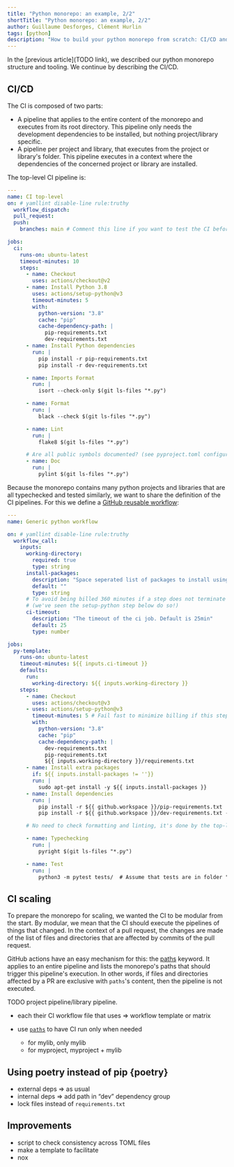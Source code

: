 ```yaml
---
title: "Python monorepo: an example, 2/2"
shortTitle: "Python monorepo: an example, 2/2"
author: Guillaume Desforges, Clément Hurlin
tags: [python]
description: "How to build your python monorepo from scratch: CI/CD and improvements"
---
```


In the [previous article](TODO link),
we described our python monorepo structure and tooling.
We continue by describing the CI/CD.

## CI/CD

The CI is composed of two parts:

- A pipeline that applies to the entire content of the monorepo and executes
  from its root directory. This pipeline only needs the development dependencies to be installed,
  but nothing project/library specific.
- A pipeline per project and library, that executes from the project or library's
  folder. This pipeline executes in a context where the dependencies
  of the concerned project or library are installed.

The top-level CI pipeline is:

```yaml
---
name: CI top-level
on: # yamllint disable-line rule:truthy
  workflow_dispatch:
  pull_request:
  push:
    branches: main # Comment this line if you want to test the CI before opening a PR

jobs:
  ci:
    runs-on: ubuntu-latest
    timeout-minutes: 10
    steps:
      - name: Checkout
        uses: actions/checkout@v2
      - name: Install Python 3.8
        uses: actions/setup-python@v3
        timeout-minutes: 5
        with:
          python-version: "3.8"
          cache: "pip"
          cache-dependency-path: |
            pip-requirements.txt
            dev-requirements.txt
      - name: Install Python dependencies
        run: |
          pip install -r pip-requirements.txt
          pip install -r dev-requirements.txt

      - name: Imports Format
        run: |
          isort --check-only $(git ls-files "*.py")

      - name: Format
        run: |
          black --check $(git ls-files "*.py")

      - name: Lint
        run: |
          flake8 $(git ls-files "*.py")

      # Are all public symbols documented? (see pyproject.toml configuration)
      - name: Doc
        run: |
          pylint $(git ls-files "*.py")
```

Because the monorepo contains many python projects and libraries that
are all typechecked and tested similarly, we want to share the definition
of the CI pipelines. For this we define a
[GitHub reusable workflow](https://docs.github.com/en/actions/using-workflows/reusing-workflows):

```yaml
---
name: Generic python workflow

on: # yamllint disable-line rule:truthy
  workflow_call:
    inputs:
      working-directory:
        required: true
        type: string
      install-packages:
        description: "Space seperated list of packages to install using apt-get."
        default: ""
        type: string
      # To avoid being billed 360 minutes if a step does not terminate
      # (we've seen the setup-python step below do so!)
      ci-timeout:
        description: "The timeout of the ci job. Default is 25min"
        default: 25
        type: number

jobs:
  py-template:
    runs-on: ubuntu-latest
    timeout-minutes: ${{ inputs.ci-timeout }}
    defaults:
      run:
        working-directory: ${{ inputs.working-directory }}
    steps:
      - name: Checkout
        uses: actions/checkout@v3
      - uses: actions/setup-python@v3
        timeout-minutes: 5 # Fail fast to minimize billing if this step freezes (it happened!)
        with:
          python-version: "3.8"
          cache: "pip"
          cache-dependency-path: |
            dev-requirements.txt
            pip-requirements.txt
            ${{ inputs.working-directory }}/requirements.txt
      - name: Install extra packages
        if: ${{ inputs.install-packages != ''}}
        run: |
          sudo apt-get install -y ${{ inputs.install-packages }}
      - name: Install dependencies
        run: |
          pip install -r ${{ github.workspace }}/pip-requirements.txt
          pip install -r ${{ github.workspace }}/dev-requirements.txt -r requirements.txt

      # No need to check formatting and linting, it's done by the top-level CI

      - name: Typechecking
        run: |
          pyright $(git ls-files "*.py")

      - name: Test
        run: |
          python3 -m pytest tests/  # Assume that tests are in folder "tests/"
```

## CI scaling

To prepare the monorepo for scaling, we wanted the CI to be modular from the start.
By modular, we mean that the CI should execute the pipelines of things that changed.
In the context of a pull request, the changes are made of the list of files and
directories that are affected by commits of the pull request.

GitHub actions have an easy mechanism for this:
the [paths](https://docs.github.com/en/actions/using-workflows/workflow-syntax-for-github-actions#onpushpull_requestpull_request_targetpathspaths-ignore) keyword.
It applies to an entire pipeline and lists the monorepo's
paths that should trigger this pipeline's execution. In other words,
if files and directories affected by a PR are exclusive with `paths`'s content,
then the pipeline is not executed.

TODO project pipeline/library pipeline.

- each their CI workflow file that uses ⇒ workflow template or matrix

- use [`paths`](https://docs.github.com/en/actions/using-workflows/workflow-syntax-for-github-actions#onpushpull_requestpull_request_targetpathspaths-ignore) to have CI run only when needed
  - for mylib, only mylib
  - for myproject, myproject + mylib

## Using poetry instead of pip {poetry}

- external deps ⇒ as usual
- internal deps ⇒ add path in “dev” dependency group
- lock files instead of `requirements.txt`

## Improvements

- script to check consistency across TOML files
- make a template to facilitate
- nox
